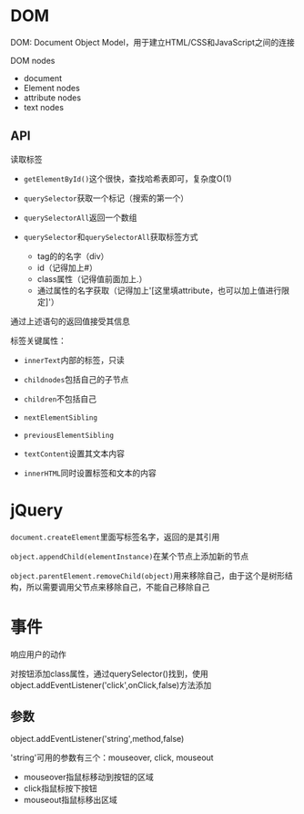 # DOM

DOM: Document Object Model，用于建立HTML/CSS和JavaScript之间的连接

DOM nodes

- document
- Element nodes
- attribute nodes
- text nodes

## API

读取标签

- `getElementById()`这个很快，查找哈希表即可，复杂度O(1)

- `querySelector`获取一个标记（搜索的第一个）

- `querySelectorAll`返回一个数组

- `querySelector`和`querySelectorAll`获取标签方式
  - tag的的名字（div）
  - id（记得加上#）
  - class属性（记得值前面加上.）
  - 通过属性的名字获取（记得加上'[这里填attribute，也可以加上值进行限定]'）

通过上述语句的返回值接受其信息

标签关键属性：

- `innerText`内部的标签，只读

- `childnodes`包括自己的子节点

- `children`不包括自己
- `nextElementSibling`
- `previousElementSibling`
- `textContent`设置其文本内容
- `innerHTML`同时设置标签和文本的内容

# jQuery

`document.createElement`里面写标签名字，返回的是其引用

`object.appendChild(elementInstance)`在某个节点上添加新的节点

`object.parentElement.removeChild(object)`用来移除自己，由于这个是树形结构，所以需要调用父节点来移除自己，不能自己移除自己

# 事件

响应用户的动作

对按钮添加class属性，通过querySelector()找到，使用object.addEventListener('click',onClick,false)方法添加

## 参数

object.addEventListener('string',method,false)

'string'可用的参数有三个：mouseover, click, mouseout

- mouseover指鼠标移动到按钮的区域
- click指鼠标按下按钮
- mouseout指鼠标移出区域


